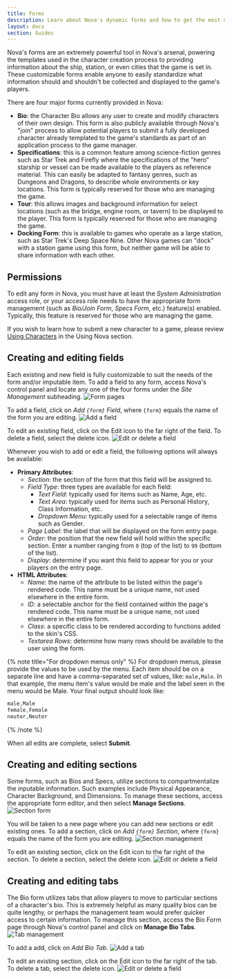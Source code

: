 ```yaml
---
title: Forms
description: Learn about Nova's dynamic forms and how to get the most out of them.
layout: docs
section: Guides
---
```


Nova's forms are an extremely powerful tool in Nova's arsenal, powering the templates used in the character creation process to providing information about the ship, station, or even cities that the game is set in. These customizable forms enable anyone to easily standardize what information should and shouldn't be collected and displayed to the game's players.

There are four major forms currently provided in Nova:

- **Bio**: the Character Bio allows any user to create and modify characters of their own design. This form is also publicly available through Nova's "join" process to allow potential players to submit a fully developed character already templated to the game's standards as part of an application process to the game manager.
- **Specifications**: this is a common feature among science-fiction genres such as Star Trek and Firefly where the specifications of the "hero" starship or vessel can be made available to the players as reference material. This can easily be adapted to fantasy genres, such as Dungeons and Dragons, to describe whole environments or key locations. This form is typically reserved for those who are managing the game.
- **Tour**: this allows images and background information for select locations (such as the bridge, engine room, or tavern) to be displayed to the player. This form is typically reserved for those who are managing the game.
- **Docking Form**: this is available to games who operate as a large station, such as Star Trek's Deep Space Nine. Other Nova games can "dock" with a station game using this form, but neither game will be able to share information with each other.

## Permissions

To edit any form in Nova, you must have at least the *System Administration* access role, or your access role needs to have the appropriate form management (such as *Bio/Join Form*, *Specs Form*, etc.) feature(s) enabled. Typically, this feature is reserved for those who are managing the game.

If you wish to learn how to submit a new character to a game, please review [Using Characters](/using-characters.md) in the Using Nova section.

## Creating and editing fields

Each existing and new field is fully customizable to suit the needs of the form and/or imputable item. To add a field to any form, access Nova's control panel and locate any one of the four forms under the *Site Management* subheading.
![Form pages](/images/docs/2.7/using-forms/forms-location.png)

To add a field, click on *Add `{form}` Field*, where `{form}` equals the name of the form you are editing.
![Add a field](/images/docs/2.7/using-forms/field-addfield.png)

To edit an existing field, click on the Edit icon to the far right of the field. To delete a field, select the delete icon.
![Edit or delete a field](/images/docs/2.7/using-forms/edit-delete.png)

Whenever you wish to add or edit a field, the following options will always be available:

- **Primary Attributes**:
  - *Section*: the section of the form that this field will be assigned to.
  - *Field Type*: three types are available for each field:
    - *Text Field*: typically used for items such as Name, Age, etc.
    - *Text Area*: typically used for items such as Personal History, Class Information, etc.
    - *Dropdown Menu*: typically used for a selectable range of items such as Gender.
  - *Page Label*: the label that will be displayed on the form entry page.
  - *Order*: the position that the new field will hold within the specific section. Enter a number ranging from `0` (top of the list) to `99` (bottom of the list).
  - *Display*: determine if you want this field to appear for you or your players on the entry page.
- **HTML Attributes**:
  - *Name*: the name of the attribute to be listed within the page's rendered code. This name must be a unique name, not used elsewhere in the entire form.
  - *ID*: a selectable anchor for the field contained within the page's rendered code. This name must be a unique name, not used elsewhere in the entire form.
  - *Class*: a specific class to be rendered according to functions added to the skin's CSS.
  - *Textarea Rows*: determine how many rows should be available to the user using the form.

{% note title="For dropdown menus only" %}
For dropdown menus, please provide the values to be used by the menu. Each item should be on a separate line and have a comma-separated set of values, like: `male,Male`. In that example, the menu item's value would be male and the label seen in the menu would be Male. Your final output should look like:

```php
male,Male
female,Female
neuter,Neuter
```
{% /note %}

When all edits are complete, select **Submit**.

## Creating and editing sections

Some forms, such as Bios and Specs, utilize sections to compartmentalize the inputable information. Such examples include Physical Appearance, Character Background, and Dimensions. To manage these sections, access the appropriate form editor, and then select **Manage Sections**.
![Section form](/images/docs/2.7/using-forms/sections.jpg)

You will be taken to a new page where you can add new sections or edit existing ones. To add a section, click on *Add `{form}` Section*, where `{form}` equals the name of the form you are editing.
![Section management](/images/docs/2.7/using-forms/sections-add.jpg)

To edit an existing section, click on the Edit icon to the far right of the section. To delete a section, select the delete icon.
![Edit or delete a field](/images/docs/2.7/using-forms/edit-delete.png)

## Creating and editing tabs

The Bio form utilizes tabs that allow players to move to particular sections of a character's bio. This is extremely helpful as many quality bios can be quite lengthy, or perhaps the management team would prefer quicker access to certain information. To manage this section, access the Bio Form page through Nova's control panel and click on **Manage Bio Tabs**.
![Tab management](/images/docs/2.7/using-forms/tabs-location.png)

To add a add, click on *Add Bio Tab*.
![Add a tab](/images/docs/2.7/using-forms/tabs-add.png)

To edit an existing section, click on the Edit icon to the far right of the tab. To delete a tab, select the delete icon.
![Edit or delete a field](/images/docs/2.7/using-forms/edit-delete.png)
